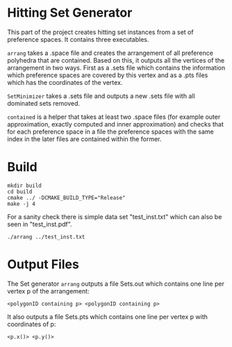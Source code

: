 # Hitting Set Generator

This part of the project creates hitting set instances from a set of preference spaces. It contains three executables.

`arrang` takes a .space file and creates the arrangement of all preference polyhedra that are contained. Based on this, it outputs all the vertices of the arrangement in two ways. First as a .sets file which contains the information which preference spaces are covered by this vertex and as a .pts files which has the coordinates of the vertex.

`SetMinimizer` takes a .sets file and outputs a new .sets file with all dominated sets removed.

`contained` is a helper that takes at least two .space files (for example outer approximation, exactly computed and inner approximation) and checks that for each preference space in a file the preference spaces with the same index in the later files are contained within the former.

# Build

    mkdir build
    cd build
    cmake ../ -DCMAKE_BUILD_TYPE="Release"
    make -j 4

For a sanity check there is simple data set "test_inst.txt" which can also be seen in "test_inst.pdf".

    ./arrang ../test_inst.txt

# Output Files

The Set generator `arrang` outputs a file Sets.out which contains one line per vertex p of the arrangement:

    <polygonID containing p> <polygonID containing p>

It also outputs a file Sets.pts which contains one line per vertex p with coordinates of p:

    <p.x()> <p.y()>
